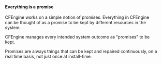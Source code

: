 #### Everything is a promise

CFEngine works on a simple notion of promises. Everything in CFEngine
can be thought of as a promise to be kept by different resources in
the system.

CFEngine manages every intended system outcome as "promises" to be kept.

Promises are always things that can be kept and repaired continuously,
on a real time basis, not just once at install-time.

